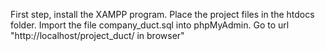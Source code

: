First step, install the XAMPP program.
Place the project files in the htdocs folder.
Import the file company_duct.sql into phpMyAdmin.
Go to url "http://localhost/project_duct/ in browser"
